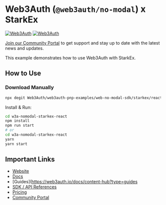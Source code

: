 # Web3Auth (`@web3auth/no-modal`) x StarkEx

[![Web3Auth](https://img.shields.io/badge/Web3Auth-SDK-blue)](https://web3auth.io/docs/sdk/pnp/web/no-modal)
[![Web3Auth](https://img.shields.io/badge/Web3Auth-Community-cyan)](https://community.web3auth.io)

[Join our Community Portal](https://community.web3auth.io/) to get support and stay up to date with the latest news and updates.

This example demonstrates how to use Web3Auth with StarkEx.

## How to Use

### Download Manually

```bash
npx degit Web3Auth/web3auth-pnp-examples/web-no-modal-sdk/starkex/react-starkex-no-modal-example w3a-nomodal-starkex-react
```

Install & Run:

```bash
cd w3a-nomodal-starkex-react
npm install
npm run start
# or
cd w3a-nomodal-starkex-react
yarn
yarn start
```

## Important Links

- [Website](https://web3auth.io)
- [Docs](https://web3auth.io/docs)
- [Guides](https://web3auth.io/docs/content-hub?type=guides
- [SDK / API References](https://web3auth.io/docs/sdk)
- [Pricing](https://web3auth.io/pricing.html)
- [Community Portal](https://community.web3auth.io)
